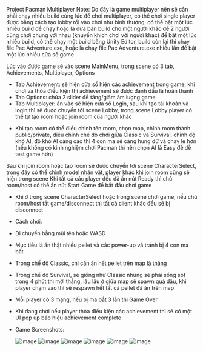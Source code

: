 Project Pacman Multiplayer 
Note: Do đây là game multiplayer nên sẽ cần phải chạy nhiều build cùng lúc để chơi multiplayer, có thể chơi single player được bằng cách tạo lobby rồi vào chơi như bình thường, có thể bật một lúc nhiều build để chạy
 hoặc là đưa bản build cho một người khác để 2 người cùng chơi chung với nhau (khuyến khích chơi với người khác)
 để bật một lúc nhiều build, có thể chạy một build bằng Unity Editor, build còn lại thì chạy file Pac Adventure.exe, hoặc
 là chạy file Pac Adventure.exe nhiều lần để bật một lúc nhiều cửa sổ game

Lúc vào được game sẽ vào scene MainMenu, trong scene có 3 tab, Achievements, Multiplayer, Options
- Tab Achievement: sẽ hiện cửa sổ hiện các achievement trong game, khi chơi và thỏa điều kiện thì achievement sẽ được đánh dấu là hoàn thành
- Tab Options: chứa 2 slider để tăng/giảm âm lượng game
- Tab Multiplayer: ấn vào sẽ hiện cửa sổ Login, sau khi tạo tài khoản và login thì sẽ được chuyển tới scene Lobby, trong scene Lobby player có thể tự tạo room hoặc join room của
người khác

* Khi tạo room có thể điều chỉnh tên room, chọn map, chỉnh room thành public/private, điều chỉnh chế độ chơi giữa Classic và Survival, chỉnh độ khó AI, 
độ khó AI càng cao thì 4 con ma sẽ càng hung dữ và chạy lẹ hơn (nếu không có kinh nghiệm chơi Pacman thì nên chọn AI là Easy để dễ test game hơn)

Sau khi join room hoặc tạo room sẽ được chuyển tới scene CharacterSelect, trong đây có thể chỉnh model nhân vật, player khác khi join room cũng sẽ hiện trong scene
Khi tất cả các player đều đã ấn nút Ready thì chủ room/host có thể ấn nút Start Game để bắt đầu chơi game

* Khi ở trong scene CharacterSelect hoặc trong scene chơi game, nếu chủ room/host tắt game/disconnect thì tất cả client khác đều sẽ bị disconnect

* Cách chơi:
- Di chuyển bằng mũi tên hoặc WASD
- Mục tiêu là ăn thật nhiều pellet và các power-up và tránh bị 4 con ma bắt
- Trong chế độ Classic, chỉ cần ăn hết pellet trên map là thắng
- Trong chế độ Survival, sẽ giống như Classic nhưng sẽ phải sống sót trong 4 phút thì mới thắng, lâu lâu ở giữa map sẽ spawn quả dâu, khi player chạm vào thì sẽ respawn hết tất cả pellet đã ăn trên map
- Mỗi player có 3 mạng, nếu bị ma bắt 3 lần thì Game Over
- Khi đang chơi nếu player thỏa điều kiện các achievement thì sẽ có một UI pop up báo hiệu achievement complete
 
- Game Screenshots:
  
  ![image](https://github.com/user-attachments/assets/86645f68-97fc-46ab-ba1b-87a77546c457)
  ![image](https://github.com/user-attachments/assets/8f558250-c9ca-41ca-82ab-39480fb6ada8)
  ![image](https://github.com/user-attachments/assets/74465d21-4b04-47d8-9b1b-379b07ba9e33)
  ![image](https://github.com/user-attachments/assets/b299b264-d7fb-4ac7-8c5b-2d76b592dde0)
  ![image](https://github.com/user-attachments/assets/6bad3512-844f-471e-bf58-ad1b695e0510)
  ![image](https://github.com/user-attachments/assets/31696f23-8e4b-49e7-b34a-e2ad3a9a8731)








